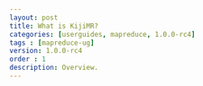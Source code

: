 ```yaml
---
layout: post
title: What is KijiMR?
categories: [userguides, mapreduce, 1.0.0-rc4]
tags : [mapreduce-ug]
version: 1.0.0-rc4
order : 1
description: Overview.
---
```

